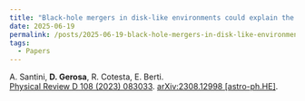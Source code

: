 ```yaml
---
title: "Black-hole mergers in disk-like environments could explain the observed $$q-\chi_\mathrm{eff}$$ correlation"
date: 2025-06-19
permalink: /posts/2025-06-19-black-hole-mergers-in-disk-like-environments-could-explain-the-observed-q-chi-mathrmeff-correlation
tags:
  - Papers
---
```






A. Santini, **D. Gerosa**, R. Cotesta, E. Berti.\
[Physical Review D 108 (2023) 083033](https://journals.aps.org/prd/abstract/10.1103/PhysRevD.108.083033). [arXiv:2308.12998 [astro-ph.HE]](https://arxiv.org/abs/2308.12998).